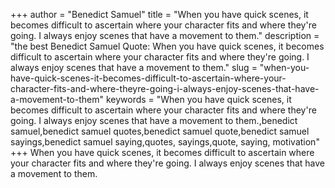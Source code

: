 +++
author = "Benedict Samuel"
title = "When you have quick scenes, it becomes difficult to ascertain where your character fits and where they're going. I always enjoy scenes that have a movement to them."
description = "the best Benedict Samuel Quote: When you have quick scenes, it becomes difficult to ascertain where your character fits and where they're going. I always enjoy scenes that have a movement to them."
slug = "when-you-have-quick-scenes-it-becomes-difficult-to-ascertain-where-your-character-fits-and-where-theyre-going-i-always-enjoy-scenes-that-have-a-movement-to-them"
keywords = "When you have quick scenes, it becomes difficult to ascertain where your character fits and where they're going. I always enjoy scenes that have a movement to them.,benedict samuel,benedict samuel quotes,benedict samuel quote,benedict samuel sayings,benedict samuel saying,quotes, sayings,quote, saying, motivation"
+++
When you have quick scenes, it becomes difficult to ascertain where your character fits and where they're going. I always enjoy scenes that have a movement to them.

